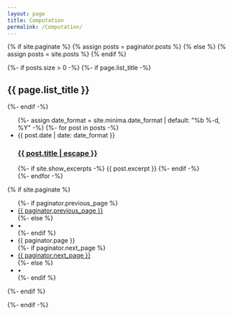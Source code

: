 ```yaml
---
layout: page
title: Computation
permalink: /Computation/
---
```


{% if site.paginate %}
{% assign posts = paginator.posts %}
{% else %}
{% assign posts = site.posts %}
{% endif %}

{%- if posts.size > 0 -%}
{%- if page.list_title -%}
  <h2 class="post-list-heading">{{ page.list_title }}</h2>
{%- endif -%}
<ul class="post-list">
  {%- assign date_format = site.minima.date_format | default: "%b %-d, %Y" -%}
  {%- for post in posts -%}
  <li>
	<span class="post-meta">{{ post.date | date: date_format }}</span>
	<h3>
	  <a class="post-link" href="{{ post.url | relative_url }}">
		{{ post.title | escape }}
	  </a>
	</h3>
	{%- if site.show_excerpts -%}
	  {{ post.excerpt }}
	{%- endif -%}
  </li>
  {%- endfor -%}
</ul>

{% if site.paginate %}
  <div class="pager">
	<ul class="pagination">
	{%- if paginator.previous_page %}
	  <li><a href="{{ paginator.previous_page_path | relative_url }}" class="previous-page">{{ paginator.previous_page }}</a></li>
	{%- else %}
	  <li><div class="pager-edge">•</div></li>
	{%- endif %}
	  <li><div class="current-page">{{ paginator.page }}</div></li>
	{%- if paginator.next_page %}
	  <li><a href="{{ paginator.next_page_path | relative_url }}" class="next-page">{{ paginator.next_page }}</a></li>
	{%- else %}
	  <li><div class="pager-edge">•</div></li>
	{%- endif %}
	</ul>
  </div>
{%- endif %}

{%- endif -%}
